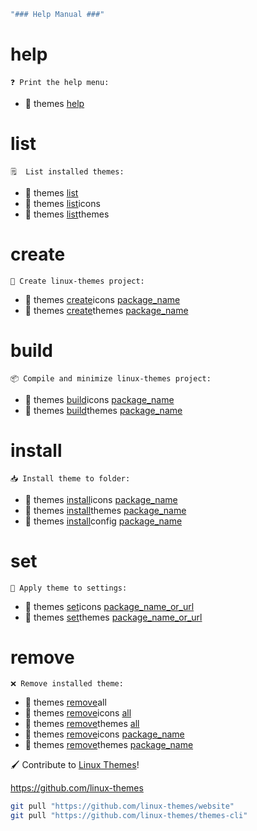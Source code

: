 ```bash
"### Help Manual ###"

```

# help  
    ❓ Print the help menu:

- 🌟 themes [help]()

# list
    🗒️  List installed themes:

- 🌟 themes [list]()
- 🌟 themes [list]()icons
- 🌟 themes [list]()themes

# create
    🔨 Create linux-themes project:
 
- 🌟 themes [create]()icons [package_name]()
- 🌟 themes [create]()themes [package_name]()


# build
    📦 Compile and minimize linux-themes project:

- 🌟 themes [build]()icons [package_name]()
- 🌟 themes [build]()themes [package_name]()

# install
    📥 Install theme to folder:

- 🌟 themes [install]()icons [package_name]()
- 🌟 themes [install]()themes [package_name]()
- 🌟 themes [install]()config [package_name]()


# set
    📩 Apply theme to settings:

- 🌟 themes [set]()icons [package_name_or_url]()
- 🌟 themes [set]()themes [package_name_or_url]()


# remove
    ❌ Remove installed theme:

- 🌟 themes [remove]()all
- 🌟 themes [remove]()icons [all]()
- 🌟 themes [remove]()themes [all]()
- 🌟 themes [remove]()icons [package_name]()
- 🌟 themes [remove]()themes [package_name]()

🖌️  Contribute to [Linux Themes]()!

https://github.com/linux-themes


```bash
git pull "https://github.com/linux-themes/website" 
git pull "https://github.com/linux-themes/themes-cli" 
```